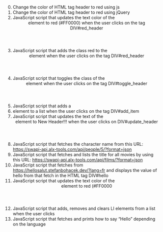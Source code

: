 0. Change the color of HTML tag header to red using js
1. Change the color of HTML tag header to red using jQuery
2. JavaScript script that updates the text color of the <header> element to red (#FF0000) when the user clicks on the tag DIV#red_header
3. JavaScript script that adds the class red to the <header> element when the user clicks on the tag DIV#red_header
4. JavaScript script that toggles the class of the <header> element when the user clicks on the tag DIV#toggle_header
5. JavaScript script that adds a <li> element to a list when the user clicks on the tag DIV#add_item
6. JavaScript script that updates the text of the <header> element to New Header!!! when the user clicks on DIV#update_header
7. JavaScript script that fetches the character name from this URL: https://swapi-api.alx-tools.com/api/people/5/?format=json
8. JavaScript script that fetches and lists the title for all movies by using this URL: https://swapi-api.alx-tools.com/api/films/?format=json
9. JavaScript script that fetches from https://hellosalut.stefanbohacek.dev/?lang=fr and displays the value of hello from that fetch in the HTML tag DIV#hello
10. JavaScript script that updates the text color of the <header> element to red (#FF0000
11. JavaScript script that adds, removes and clears LI elements from a list when the user clicks
12. JavaScript script that fetches and prints how to say “Hello” depending on the language
